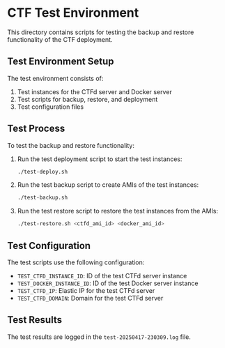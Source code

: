 # CTF Test Environment

This directory contains scripts for testing the backup and restore functionality of the CTF deployment.

## Test Environment Setup

The test environment consists of:

1. Test instances for the CTFd server and Docker server
2. Test scripts for backup, restore, and deployment
3. Test configuration files

## Test Process

To test the backup and restore functionality:

1. Run the test deployment script to start the test instances:
   ```bash
   ./test-deploy.sh
   ```

2. Run the test backup script to create AMIs of the test instances:
   ```bash
   ./test-backup.sh
   ```

3. Run the test restore script to restore the test instances from the AMIs:
   ```bash
   ./test-restore.sh <ctfd_ami_id> <docker_ami_id>
   ```

## Test Configuration

The test scripts use the following configuration:

- `TEST_CTFD_INSTANCE_ID`: ID of the test CTFd server instance
- `TEST_DOCKER_INSTANCE_ID`: ID of the test Docker server instance
- `TEST_CTFD_IP`: Elastic IP for the test CTFd server
- `TEST_CTFD_DOMAIN`: Domain for the test CTFd server

## Test Results

The test results are logged in the `test-20250417-230309.log` file.
